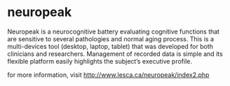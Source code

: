 # neuropeak
Neuropeak is a neurocognitive battery evaluating cognitive functions that are sensitive to several pathologies and normal aging process. This is a multi-devices tool (desktop, laptop, tablet) that was developed for both clinicians and researchers. Management of recorded data is simple and its flexible platform easily highlights the subject’s executive profile.

for more information, visit http://www.lesca.ca/neuropeak/index2.php
